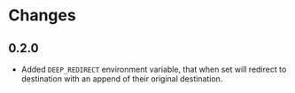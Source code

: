 # Changes


## 0.2.0

- Added `DEEP_REDIRECT` environment variable, that when set will
  redirect to destination with an append of their original destination.
